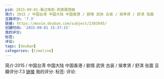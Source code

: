```yaml
---
pid: 2015-09-01-看过电影-刺客聂隐娘
简介: 2015 / 中国台湾 中国大陆 中国香港 / 剧情 武侠 古装 / 侯孝贤 / 舒淇 张震
豆瓣评分: '7.3'
链接: https://movie.douban.com/subject/2303845/
创建时间: '2015-09-01 15:37:15'
我的评分:
标签:
评论:
tags: [douban]
categories: [timeline]
---
```

简介:2015 / 中国台湾 中国大陆 中国香港 / 剧情 武侠 古装 / 侯孝贤 / 舒淇 张震
豆瓣评分:7.3
[链接](https://movie.douban.com/subject/2303845/)
我的评分:
标签:
评论:

